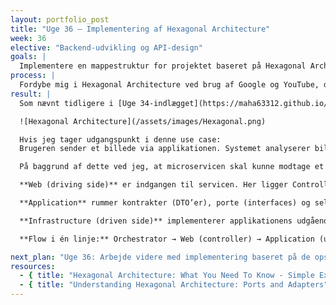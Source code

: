 ```yaml
---
layout: portfolio_post
title: "Uge 36 – Implementering af Hexagonal Architecture"
week: 36
elective: "Backend-udvikling og API-design"
goals: |
  Implementere en mappestruktur for projektet baseret på Hexagonal Architecture.  
process: |
  Fordybe mig i Hexagonal Architecture ved brug af Google og YouTube, derefter sammensætte en mappestruktur der kan være med til at vise, hvordan Hexagonal Architecture kan komme til udtryk i en microservice. 
result: |
  Som nævnt tidligere i [Uge 34-indlægget](https://maha63312.github.io/2025/08/22/uge34.html), bygger arkitekturen på driving side, application og driven side.  

  ![Hexagonal Architecture](/assets/images/Hexagonal.png)

  Hvis jeg tager udgangspunkt i denne use case:  
  Brugeren sender et billede via applikationen. Systemet analyserer billedet og identificerer et genkendeligt logo – eksempelvis "Caterpillar". Sammen med identifikationen returneres relevant metadata. Brugeren kan herefter vælge at godkende resultatet og fortsætte processen, eller afvise det og kassere dataene.  

  På baggrund af dette ved jeg, at microservicen skal kunne modtage et billede, som er behandlet af en anden microservice, sende dette billede/billeder videre til en AI-tjeneste for derefter at returnere resultatet efter passende analyse.  

  **Web (driving side)** er indgangen til servicen. Her ligger Controllers, Middleware og Program.cs. Web oversætter verden (HTTP-kald og events) til et kald på den indgående port i applikationen (IRecognitionService) og formaterer svaret tilbage til klienten/orkestratoren. Web kender kun applikationens kontrakter og interfaces – ikke de tekniske adaptere.  

  **Application** rummer kontrakter (DTO’er), porte (interfaces) og selve use casen (RecognitionService). Controller-adapteren kalder IRecognitionService, og implementeringen sørger for at hente billedet fra den presigned URL, kalde vision-tjenesten via sine udgående porte og samle et rent svar. Application indeholder ingen SDK’er eller netværksdetaljer.  

  **Infrastructure (driven side)** implementerer applikationens udgående porte: f.eks. HttpImageFetcher til at hente bytes og GoogleVisionAnalyzer til at kalde AI-udbyderen. Her ligger også konfiguration. Udbydere kan skiftes uden at ændre Web eller Contracts.  

  **Flow i én linje:** Orchestrator → Web (controller) → Application (use case) → Infrastructure (adaptere) → tilbage gennem Application → Web → svar.  

next_plan: "Uge 36: Arbejde videre med implementering baseret på de opstillede læringsmål."
resources:
  - { title: "Hexagonal Architecture: What You Need To Know - Simple Explanation", url: "https://www.youtube.com/watch?v=bDWApqAUjEI&t=64s" }
  - { title: "Understanding Hexagonal Architecture: Ports and Adapters", url: "https://medium.com/@erickzanetti/understanding-hexagonal-architecture-ports-and-adapters-8945fc3e3dc0" }
---
```

